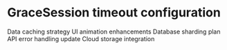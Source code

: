 # GraceSession timeout configuration
Data caching strategy
UI animation enhancements
Database sharding plan
API error handling update
Cloud storage integration
